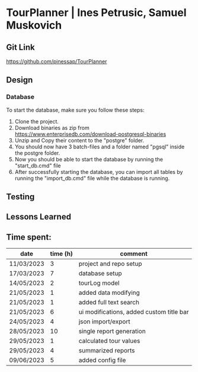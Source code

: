 # TourPlanner | Ines Petrusic, Samuel Muskovich

## Git Link

https://github.com/pinessap/TourPlanner

## Design

### Database

To start the database, make sure you follow these steps:

1. Clone the project.
2. Download binaries as zip from https://www.enterprisedb.com/download-postgresql-binaries
3. Unzip and Copy their content to the "postgre" folder.
4. You should now have 3 batch-files and a folder named "pgsql" inside the postgre folder.
5. Now you should be able to start the database by running the "start_db.cmd" file
6. After successfully starting the database, you can import all tables by running the "import_db.cmd" file while the database is running.

## Testing

## Lessons Learned

## Time spent:

| date       | time (h) | comment                                  |
|------------|----------|------------------------------------------|
| 11/03/2023 | 3        | project and repo setup                   |
| 17/03/2023 | 7        | database setup                           |
| 14/05/2023 | 2        | tourLog model                            |
| 21/05/2023 | 1        | added data modifying                     |
| 21/05/2023 | 1        | added full text search                   |
| 21/05/2023 | 6        | ui modifications, added custom title bar |
| 24/05/2023 | 4        | json import/export                       |
| 28/05/2023 | 10       | single report generation                 |
| 29/05/2023 | 1        | calculated tour values                   |
| 29/05/2023 | 4        | summarized reports                       |
| 09/06/2023 | 5        | added config file                        |
